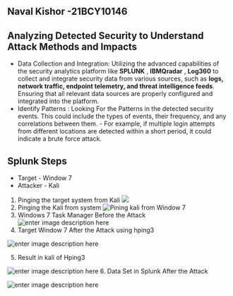 
## Naval Kishor -21BCY10146
## Analyzing Detected Security to Understand Attack Methods and Impacts 
- Data Collection and Integration: Utilizing the advanced capabilities of the security analytics platform like **SPLUNK** , **IBMQradar** , **Log360** to collect and integrate security data from various sources, such as **logs, network traffic, endpoint telemetry, and threat intelligence feeds**. Ensuring that all relevant data sources are properly configured and integrated into the platform.
 - Identify Patterns : Looking For the Patterns in the detected security events. This could include the types of events, their frequency, and any correlations between them. 
			   - For example, if multiple login attempts from different locations are detected within a short period, it could indicate a brute force attack.
## Splunk Steps
- Target - Window 7
- Attacker - Kali 
1. Pinging the target system from Kali
![](https://i.postimg.cc/cCdCRTSS/pinging-the-target-pc.png)
2. Pinging the Kali from system
![Pining kali from Window 7](https://i.postimg.cc/x8h6c6h0/3-pinging-kali-from-target.png)
3. Windows 7 Task Manager Before the Attack
![enter image description here](https://i.postimg.cc/cHWZ8HRg/2window7-machine-task-manager-before-attack.png)
4. Target Window 7 After the Attack using hping3

![enter image description here](https://i.postimg.cc/1zpQ992T/4-taget-pc-after-sending-the-packet-using-hping3.png)

5. Result in kali of Hping3 

![enter image description here](https://i.postimg.cc/xdF4DBT7/5result-of-hping3.png)
6. Data Set in Splunk After the Attack

![enter image description here](https://i.postimg.cc/k4Y9HTkX/dataset-after-hping3.png)

